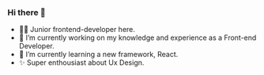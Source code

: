 ### Hi there 👋


- 🙋‍♀️ Junior frontend-developer here.
- 🔭 I’m currently working on my knowledge and experience as a Front-end Developer.
- 🌱 I’m currently learning a new framework, React.
- ✨ Super enthousiast about Ux Design.


